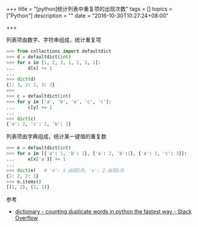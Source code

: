 +++
title = "[python]统计列表中重复项的出现次数"
tags = []
topics = ["Python"]
description = ""
date = "2016-10-30T10:27:24+08:00"

+++

列表项由数字、字符串组成，统计重复项

```py
>>> from collections import defaultdict
>>> d = defaultdict(int)
>>> for x in [1, 2, 3, 1, 2, 3, 1]:
...     d[x] += 1
...
>>> dict(d)
{1: 3, 2: 2, 3: 2}
>>>
>>> c = defaultdict(int)
>>> for y in ['a', 'b', 'a', 'c', 'c']:
...     c[y] += 1
...
>>> dict(c)
{'a': 2, 'c': 2, 'b': 1}
```

列表项由字典组成，统计某一键值的重复数

```py
>>> e = defaultdict(int)
>>> for x in [{'a': 1, 'b': 1}, {'a': 2, 'b':1}, {'a': 1, 'c': 3}]:
...     e[x['a']] += 1
...
>>> dict(e)   # 'a': 1 出现2次，'a': 2 出现1次
{1: 2, 2: 1}
>>> e.items()
[(1, 2), (2, 1)]
```

参考

* [dictionary - counting duplicate words in python the fastest way - Stack Overflow](http://stackoverflow.com/questions/14374568/counting-duplicate-words-in-python-the-fastest-way)

